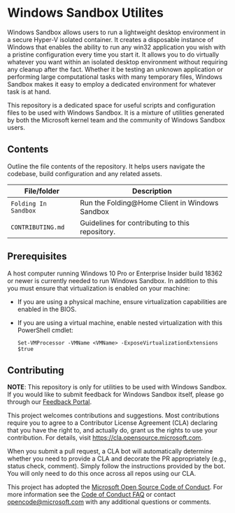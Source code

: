 # Windows Sandbox Utilites

Windows Sandbox allows users to run a lightweight desktop environment in a secure Hyper-V isolated container. It creates a disposable instance of Windows that enables the ability to run any win32 application you wish with a pristine configuration every time you start it. It allows you to do virtually whatever you want within an isolated desktop environment without requiring any cleanup after the fact. Whether it be testing an unknown application or performing large computational tasks with many temporary files, Windows Sandbox makes it easy to employ a dedicated environment for whatever task is at hand.

This repository is a dedicated space for useful scripts and configuration files to be used with Windows Sandbox. It is a mixture of utilities generated by both the Microsoft kernel team and the community of Windows Sandbox users.

## Contents

Outline the file contents of the repository. It helps users navigate the codebase, build configuration and any related assets.

| File/folder       | Description                                |
|-------------------|--------------------------------------------|
| `Folding In Sandbox`             | Run the Folding@Home Client in Windows Sandbox                        |
| `CONTRIBUTING.md` | Guidelines for contributing to this repository.|

## Prerequisites

A host computer running Windows 10 Pro or Enterprise Insider build 18362 or newer is currently needed to run Windows Sandbox. In addition to this you must ensure that virtualization is enabled on your machine:
- If you are using a physical machine, ensure virtualization capabilities are enabled in the BIOS.
- If you are using a virtual machine, enable nested virtualization with this PowerShell cmdlet:
    
    ```Set-VMProcessor -VMName <VMName> -ExposeVirtualizationExtensions $true```

## Contributing

**NOTE**: This repository is only for utilities to be used with Windows Sandbox. If you would like to submit feedback for Windows Sandbox itself, please go through our [Feedback Portal](https://aka.ms/windowssandbox-fb).

This project welcomes contributions and suggestions.  Most contributions require you to agree to a
Contributor License Agreement (CLA) declaring that you have the right to, and actually do, grant us
the rights to use your contribution. For details, visit https://cla.opensource.microsoft.com.

When you submit a pull request, a CLA bot will automatically determine whether you need to provide
a CLA and decorate the PR appropriately (e.g., status check, comment). Simply follow the instructions
provided by the bot. You will only need to do this once across all repos using our CLA.

This project has adopted the [Microsoft Open Source Code of Conduct](https://opensource.microsoft.com/codeofconduct/).
For more information see the [Code of Conduct FAQ](https://opensource.microsoft.com/codeofconduct/faq/) or
contact [opencode@microsoft.com](mailto:opencode@microsoft.com) with any additional questions or comments.
